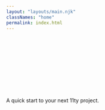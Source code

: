 ```yaml
---
layout: "layouts/main.njk"
classNames: "home"
permalink: index.html
---
```


<svg role="img" aria-label="elf." width="169" height="150" class="logo">
    <use href="/assets/icons/sprite.svg#logo" />
</svg>

A quick start to your next 11ty project.
